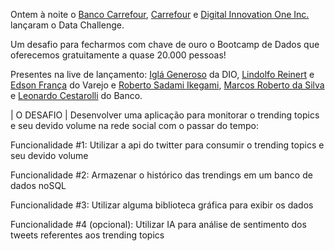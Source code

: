 Ontem à noite o [Banco Carrefour](https://www.linkedin.com/company/banco-carrefour/), [Carrefour](https://www.linkedin.com/company/carrefour/) e [Digital Innovation One Inc.](https://www.linkedin.com/company/digitalinnovation-one/) lançaram o Data Challenge.

Um desafio para fecharmos com chave de ouro o Bootcamp de Dados que oferecemos gratuitamente a quase 20.000 pessoas!

Presentes na live de lançamento: [Iglá Generoso](https://www.linkedin.com/in/ACoAAAI3rwoB0dzA8W7NFjd6VZToHw6U-csT3Xw) da DIO, [Lindolfo Reinert](https://www.linkedin.com/in/ACoAAAADNl0BUZ86Ds6k2ZRNZW38xGKyHHgRtng) e [Edson França](https://www.linkedin.com/in/ACoAAAA41IgBTUArhTtexvnBfCEIW33fJqGkhxA) do Varejo e [Roberto Sadami Ikegami](https://www.linkedin.com/in/ACoAAAAB4eUBEz2p2bIV8noCbthGqea-jENROBk), [Marcos Roberto da Silva](https://www.linkedin.com/in/ACoAAAVpPQ8BW40z-u5FL5FaM8CB4lH_fKgQUGs) e [Leonardo Cestarolli](https://www.linkedin.com/in/ACoAAAWZjYUB8p0qJIE4PA45bAoGldUO0mDwVDs) do Banco.

| O DESAFIO |
Desenvolver uma aplicação para monitorar o trending topics e seu devido volume na rede social com o passar do tempo:

Funcionalidade #1: Utilizar a api do twitter para consumir o trending topics e seu devido volume

Funcionalidade #2: Armazenar o histórico das trendings em um banco de dados noSQL

Funcionalidade #3: Utilizar alguma biblioteca gráfica para exibir os dados

Funcionalidade #4 (opcional): Utilizar IA para análise de sentimento dos tweets referentes aos trending topics